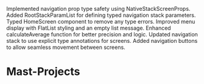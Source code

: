 Implemented navigation prop type safety using NativeStackScreenProps.
Added RootStackParamList for defining typed navigation stack parameters.
Typed HomeScreen component to remove any type errors.
Improved menu display with FlatList styling and an empty list message.
Enhanced calculateAverage function for better precision and logic.
Updated navigation stack to use explicit type annotations for screens.
Added navigation buttons to allow seamless movement between screens.
# Mast-Projects